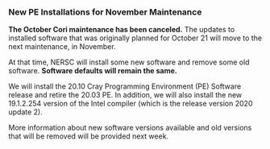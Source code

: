 ### New PE Installations for November Maintenance

**The October Cori maintenance has been canceled.** The updates to installed
software that was originally planned for October 21 will move to the next
maintenance, in November.

At that time, NERSC will install some new software and remove some old software.
**Software defaults will remain the same.**

We will install the 20.10 Cray Programming Environment (PE) Software release and
retire the 20.03 PE. In addition, we will also install the new 19.1.2.254 
version of the Intel compiler (which is the release version 2020 update 2).

More information about new software versions available and old versions
that will be removed will be provided next week.

